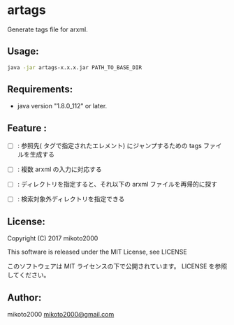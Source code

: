 artags
======

Generate tags file for arxml.

Usage:
------

```sh
java -jar artags-x.x.x.jar PATH_TO_BASE_DIR
```


Requirements:
-------------

- java version "1.8.0_112" or later.


Feature :
---------

- [ ] : 参照先(<XXX-REF> タグで指定されたエレメント) にジャンプするための tags ファイルを生成する
- [ ] : 複数 arxml の入力に対応する
- [ ] : ディレクトリを指定すると、それ以下の arxml ファイルを再帰的に探す
- [ ] : 検索対象外ディレクトリを指定できる


License:
--------

Copyright (C) 2017 mikoto2000

This software is released under the MIT License, see LICENSE

このソフトウェアは MIT ライセンスの下で公開されています。 LICENSE を参照してください。


Author:
-------

mikoto2000 <mikoto2000@gmail.com>

